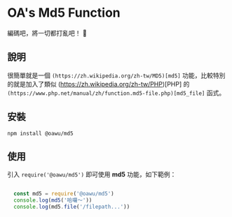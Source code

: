 # OA's Md5 Function

編碼吧，將一切都打亂吧！ 🔐


## 說明
很簡單就是一個 `(https://zh.wikipedia.org/zh-tw/MD5)[md5]` 功能，比較特別的就是加入了類似 (https://zh.wikipedia.org/zh-tw/PHP)[PHP] 的 `(https://www.php.net/manual/zh/function.md5-file.php)[md5_file]` 函式。

## 安裝

```shell
npm install @oawu/md5
```


## 使用

引入 `require('@oawu/md5')` 即可使用 **md5** 功能，如下範例：

```javascript

  const md5 = require('@oawu/md5')
  console.log(md5('哈囉～'))
  console.log(md5.file('/filepath...'))

```
